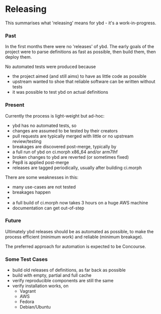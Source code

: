 # Releasing

This summarises what 'releasing' means for ybd - it's a work-in-progress. 

### Past

In the first months there were no 'releases' of ybd. The early goals of the
project were to parse definitions as fast as possible, then build them, then
deploy them.

No automated tests were produced because
- the project aimed (and still aims) to have as little code as possible
- upstream wanted to shoe that reliable software can be written without tests
- it was possible to test ybd on actual definitions

### Present

Currently the process is light-weight but ad-hoc:

- ybd has no automated tests, so
- changes are assumed to be tested by their creators
- pull requests are typically merged with little or no upstream review/testing
- breakages are discovered post-merge, typically by
- a full run of ybd on ci.morph x86_64 and/or arm7lhf
- broken changes to ybd are reverted (or sometimes fixed)
- Pep8 is applied post-merge
- releases are tagged periodically, usually after building ci.morph  

There are some weaknesses in this:

- many use-cases are not tested
- breakages happen
- 
- a full build of ci.morph now takes 3 hours on a huge AWS machine
- documentation can get out-of-step

### Future

Ultimately ybd releases should be as automated as possible, to make the
process efficient (minimum work) and reliable (minimum breakage).

The preferred approach for automation is expected to be Concourse.


### Some Test Cases

- build old releases of definitions, as far back as possible
- build with empty, partial and full cache
- verify reproducible components are still the same
- verify installation works, on
  - Vagrant
  - AWS
  - Fedora
  - Debian/Ubuntu
